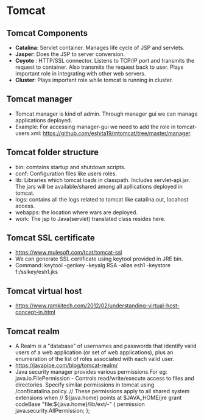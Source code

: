 # Tomcat

## Tomcat Components
   - **Catalina**:  Servlet container. Manages life cycle of JSP and servlets.
   - **Jasper**: Does the JSP to server conversion.
   - **Coyote** : HTTP/SSL connector. Listens to TCP/IP port and transmits the request to container. Also transmits the request back to user. Plays important role in integrating with other web servers.
   - **Cluster**: Plays important role while tomcat is running in cluster.
   
## Tomcat manager 
   - Tomcat manager is kind of admin. Through manager gui we can manage applications deployed.
   - Example: For accessing manager-gui we need to add the role in tomcat-users.xml: https://github.com/eshita19/mtomcat/tree/master/manager.
   
## Tomcat folder structure
   - bin: comtains startup and shutdown scripts.
   - conf: Configuration files like users roles.
   - lib: Libraries which tomcat loads in classpath. Includes servlet-api.jar. The jars will be available/shared among all apllications deployed in tomcat.
   - logs: contains all the logs related to tomcat like catalina.out, locahost access.
   - webapps: the location where wars are deployed.
   - work: The jsp to Java(servlet) translated class resides here.
   
## Tomcat SSL certificate
   - https://www.mulesoft.com/tcat/tomcat-ssl
   - We can generate SSL certificate using keytool provided in JRE bin.
   - Command: keytool -genkey -keyalg  RSA -alias esh1 -keystore f:/sslkey/esh1.jks
   
   
## Tomcat virtual host
   - https://www.ramkitech.com/2012/02/understanding-virtual-host-concept-in.html
   
## Tomcat realm
   - A Realm is a "database" of usernames and passwords that identify valid users of a web application (or set of web applications), plus an enumeration of the list of roles associated with each valid user. 
   - https://javapipe.com/blog/tomcat-realm/
   - Java security manager provides various permissions.For eg: java.io.FilePermission - Controls read/write/execute access to files and directories. Specify similar permissions in tomcat using /conf/catalina.policy.
   // These permissions apply to all shared system extensions when
// ${java.home} points at $JAVA_HOME/jre
grant codeBase "file:${java.home}/lib/ext/-" {
        permission java.security.AllPermission;
};
   
   
   
